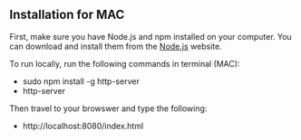## Installation for MAC

First, make sure you have Node.js and npm installed on your computer. You can download and install them from the [Node.js](https://nodejs.org/en) website.

To run locally, run the following commands in terminal (MAC):
- sudo npm install -g http-server
- http-server

Then travel to your browswer and type the following:
- http://localhost:8080/index.html
